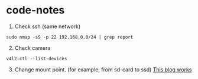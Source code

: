 # code-notes
1. Check ssh (same network)
```
sudo nmap -sS -p 22 192.168.0.0/24 | grep report
```
2. Check camera
```
v4l2-ctl --list-devices
```
3. Change mount point. (for example, from sd-card to ssd)
[This blog works](https://help.ubuntu.com/community/Partitioning/Home/Moving)
